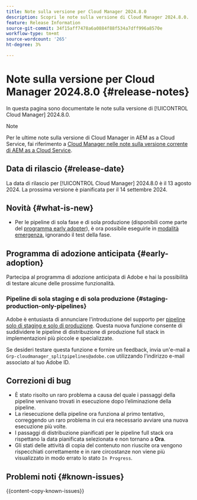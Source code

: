 ```yaml
---
title: Note sulla versione per Cloud Manager 2024.8.0
description: Scopri le note sulla versione di Cloud Manager 2024.8.0.
feature: Release Information
source-git-commit: 34f15aff7478a6a0884f88f534a7dff996a8570e
workflow-type: tm+mt
source-wordcount: '265'
ht-degree: 3%

---
```



# Note sulla versione per Cloud Manager 2024.8.0 {#release-notes}

In questa pagina sono documentate le note sulla versione di [!UICONTROL Cloud Manager] 2024.8.0.

>[!NOTE]
>
>Per le ultime note sulla versione di Cloud Manager in AEM as a Cloud Service, fai riferimento a [Cloud Manager nelle note sulla versione corrente di AEM as a Cloud Service](https://experienceleague.adobe.com/en/docs/experience-manager-cloud-service/content/release-notes/cloud-manager/current).

## Data di rilascio {#release-date}

La data di rilascio per [!UICONTROL Cloud Manager] 2024.8.0 è il 13 agosto 2024. La prossima versione è pianificata per il 14 settembre 2024.

## Novità {#what-is-new}

* Per le pipeline di sola fase e di sola produzione (disponibili come parte del [programma early adopter](#staging-production-only-pipelines)), è ora possibile eseguirle in [modalità emergenza,](/help/using/stage-prod-only.md#emergency-mode) ignorando il test della fase.

## Programma di adozione anticipata {#early-adoption}

Partecipa al programma di adozione anticipata di Adobe e hai la possibilità di testare alcune delle prossime funzionalità.

### Pipeline di sola staging e di sola produzione {#staging-production-only-pipelines}

Adobe è entusiasta di annunciare l&#39;introduzione del supporto per [pipeline solo di staging e solo di produzione](/help/using/stage-prod-only.md). Questa nuova funzione consente di suddividere le pipeline di distribuzione di produzione full stack in implementazioni più piccole e specializzate.

Se desideri testare questa funzione e fornire un feedback, invia un&#39;e-mail a `Grp-cloudmanager_splitpipelines@adobe.com` utilizzando l&#39;indirizzo e-mail associato al tuo Adobe ID.

## Correzioni di bug

* È stato risolto un raro problema a causa del quale i passaggi della pipeline venivano trovati in esecuzione dopo l’eliminazione della pipeline.
* La riesecuzione della pipeline ora funziona al primo tentativo, correggendo un raro problema in cui era necessario avviare una nuova esecuzione più volte.
* I passaggi di distribuzione pianificati per le pipeline full stack ora rispettano la data pianificata selezionata e non tornano a **Ora**.
* Gli stati delle attività di copia del contenuto non riuscite ora vengono rispecchiati correttamente e in rare circostanze non viene più visualizzato in modo errato lo stato `In Progress`.

## Problemi noti {#known-issues}

{{content-copy-known-issues}}

